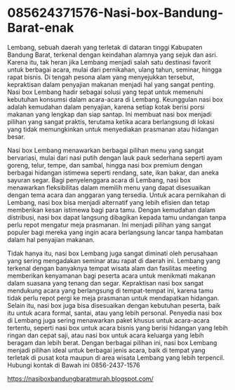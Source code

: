 # 085624371576-Nasi-box-Bandung-Barat-enak

Lembang, sebuah daerah yang terletak di dataran tinggi Kabupaten Bandung Barat, terkenal dengan keindahan alamnya yang sejuk dan asri. Karena itu, tak heran jika Lembang menjadi salah satu destinasi favorit untuk berbagai acara, mulai dari pernikahan, ulang tahun, seminar, hingga rapat bisnis. Di tengah pesona alam yang menyejukkan tersebut, kepraktisan dalam penyajian makanan menjadi hal yang sangat penting. Nasi box Lembang hadir sebagai solusi yang tepat untuk memenuhi kebutuhan konsumsi dalam acara-acara di Lembang. Keunggulan nasi box adalah kemudahan dalam penyajian, karena setiap kotak berisi porsi makanan yang lengkap dan siap santap. Ini membuat nasi box menjadi pilihan yang sangat praktis, terutama ketika acara berlangsung di lokasi yang tidak memungkinkan untuk menyediakan prasmanan atau hidangan besar.

Nasi box Lembang menawarkan berbagai pilihan menu yang sangat bervariasi, mulai dari nasi putih dengan lauk pauk sederhana seperti ayam goreng, telur, tempe, dan sambal, hingga nasi box premium dengan berbagai hidangan istimewa seperti rendang, sate, ikan bakar, dan aneka sayuran segar. Bagi penyelenggara acara di Lembang, nasi box menawarkan fleksibilitas dalam memilih menu yang dapat disesuaikan dengan tema acara dan anggaran yang tersedia. Untuk acara pernikahan di Lembang, nasi box bisa menjadi alternatif yang lebih efisien dan tetap memberikan kesan istimewa bagi para tamu. Dengan kemudahan dalam distribusi, nasi box dapat langsung dibagikan kepada tamu undangan tanpa perlu repot mengatur meja prasmanan. Ini menjadi pilihan yang sangat populer bagi mereka yang ingin acara berlangsung lancar tanpa hambatan dalam hal penyajian makanan.

Tidak hanya itu, nasi box Lembang juga sangat diminati oleh perusahaan yang sering mengadakan seminar atau rapat di daerah ini. Lembang yang terkenal dengan banyaknya tempat wisata alam dan fasilitas meeting memberikan kenyamanan bagi peserta acara untuk menikmati makanan dalam suasana yang tenang dan segar. Kepraktisan nasi box sangat mendukung acara yang berlangsung di tempat-tempat ini, karena tamu tidak perlu repot pergi ke meja prasmanan untuk mendapatkan hidangan. Selain itu, nasi box juga bisa disesuaikan dengan kebutuhan peserta, baik itu untuk acara formal, santai, atau yang lebih personal. Penyedia nasi box di Lembang juga sering menawarkan paket khusus untuk acara-acara tertentu, seperti nasi box untuk acara bisnis yang berisi hidangan yang lebih ringan dan cepat saji, atau nasi box untuk acara keluarga yang lebih beragam dan lebih berat. Dengan berbagai pilihan ini, nasi box Lembang menjadi pilihan ideal untuk berbagai jenis acara, baik di tempat yang terletak di pusat kota maupun di area wisata Lembang yang lebih terpencil.
Hubungi kontak di Bawah ini
0856-2437-1576

https://nasiboxbandungbaratmurah.blogspot.com/
